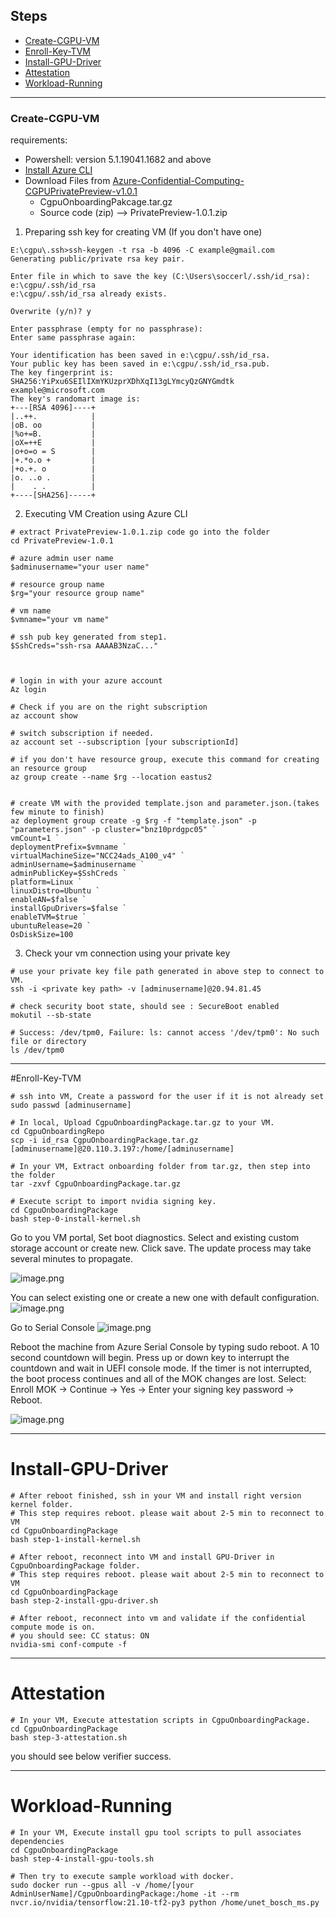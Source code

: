 ## Steps

- [Create-CGPU-VM](#Create-CGPU-VM)
- [Enroll-Key-TVM](#Enroll-Key-TVM)
- [Install-GPU-Driver](#Install-GPU-Driver) 
- [Attestation ](#Attestation) 
- [Workload-Running](#Workload-Running) 
-----

### Create-CGPU-VM

requirements:

- Powershell: version 5.1.19041.1682 and above
- [Install Azure CLI](https://docs.microsoft.com/en-us/cli/azure/install-azure-cli) 
- Download Files from [Azure-Confidential-Computing-CGPUPrivatePreview-v1.0.1](https://github.com/Azure-Confidential-Computing/PrivatePreview/releases/tag/V1.0.1)
  - CgpuOnboardingPakcage.tar.gz
  - Source code (zip) --> PrivatePreview-1.0.1.zip

1. Preparing ssh key for creating VM (If you don't have one)
```
E:\cgpu\.ssh>ssh-keygen -t rsa -b 4096 -C example@gmail.com
Generating public/private rsa key pair.

Enter file in which to save the key (C:\Users\soccerl/.ssh/id_rsa): e:\cgpu/.ssh/id_rsa
e:\cgpu/.ssh/id_rsa already exists.

Overwrite (y/n)? y

Enter passphrase (empty for no passphrase):
Enter same passphrase again:

Your identification has been saved in e:\cgpu/.ssh/id_rsa.
Your public key has been saved in e:\cgpu/.ssh/id_rsa.pub.
The key fingerprint is:
SHA256:YiPxu6SEIlIXmYKUzprXDhXqI13gLYmcyQzGNYGmdtk example@microsoft.com
The key's randomart image is:
+---[RSA 4096]----+
|..++.            |
|oB. oo           |
|%o+=B.           |
|oX=++E           |
|o+o=o = S        |
|+.*o.o +         |
|+o.+. o          |
|o. ..o .         |
|    . .          |
+----[SHA256]-----+
```


2. Executing VM Creation using Azure CLI
```
# extract PrivatePreview-1.0.1.zip code go into the folder
cd PrivatePreview-1.0.1

# azure admin user name
$adminusername="your user name"

# resource group name
$rg="your resource group name"

# vm name 
$vmname="your vm name"

# ssh pub key generated from step1.
$SshCreds="ssh-rsa AAAAB3NzaC..."



# login in with your azure account
Az login

# Check if you are on the right subscription
az account show

# switch subscription if needed.
az account set --subscription [your subscriptionId]

# if you don't have resource group, execute this command for creating an resource group
az group create --name $rg --location eastus2


# create VM with the provided template.json and parameter.json.(takes few minute to finish)
az deployment group create -g $rg -f "template.json" -p "parameters.json" -p cluster="bnz10prdgpc05" `
vmCount=1 `
deploymentPrefix=$vmname `
virtualMachineSize="NCC24ads_A100_v4" `
adminUsername=$adminusername `
adminPublicKey=$SshCreds `
platform=Linux `
linuxDistro=Ubuntu `
enableAN=$false `
installGpuDrivers=$false `
enableTVM=$true `
ubuntuRelease=20 `
OsDiskSize=100

```
 3. Check your vm connection using your private key
```
# use your private key file path generated in above step to connect to VM.
ssh -i <private key path> -v [adminusername]@20.94.81.45

# check security boot state, should see : SecureBoot enabled
mokutil --sb-state

# Success: /dev/tpm0, Failure: ls: cannot access '/dev/tpm0': No such file or directory
ls /dev/tpm0
```
---------------
#Enroll-Key-TVM
```
# ssh into VM, Create a password for the user if it is not already set
sudo passwd [adminusername]

# In local, Upload CgpuOnboardingPackage.tar.gz to your VM.
cd CgpuOnboardingRepo 
scp -i id_rsa CgpuOnboardingPackage.tar.gz [adminusername]@20.110.3.197:/home/[adminusername]

# In your VM, Extract onboarding folder from tar.gz, then step into the folder
tar -zxvf CgpuOnboardingPackage.tar.gz

# Execute script to import nvidia signing key.
cd CgpuOnboardingPackage 
bash step-0-install-kernel.sh

```
Go to you VM portal, Set boot diagnostics. Select and existing custom storage account or create new. Click save. The update process may take several minutes to propagate.

![image.png](attachment/boot_diagnostics.JPG)

You can select existing one or create a new one with default configuration.
![image.png](attachment/enable_storage_account.JPG)

Go to Serial Console
![image.png](attachment/serial_console.JPG)

Reboot the machine from Azure Serial Console by typing sudo reboot. A 10 second countdown will begin. Press up or down key to interrupt the countdown and wait in UEFI console mode. If the timer is not interrupted, the boot process continues and all of the MOK changes are lost. Select: Enroll MOK -> Continue -> Yes -> Enter your signing key password ->  Reboot.

![image.png](attachment/enrole_key.JPG)

-----------------------


# Install-GPU-Driver


```
# After reboot finished, ssh in your VM and install right version kernel folder.
# This step requires reboot. please wait about 2-5 min to reconnect to VM
cd CgpuOnboardingPackage 
bash step-1-install-kernel.sh

# After reboot, reconnect into VM and install GPU-Driver in CgpuOnboardingPackage folder.
# This step requires reboot. please wait about 2-5 min to reconnect to VM
cd CgpuOnboardingPackage 
bash step-2-install-gpu-driver.sh

# After reboot, reconnect into vm and validate if the confidential compute mode is on.
# you should see: CC status: ON
nvidia-smi conf-compute -f 

```
---------------

# Attestation
```
# In your VM, Execute attestation scripts in CgpuOnboardingPackage.
cd CgpuOnboardingPackage 
bash step-3-attestation.sh
```
you should see below verifier success.

-----------------
# Workload-Running

```
# In your VM, Execute install gpu tool scripts to pull associates dependencies
cd CgpuOnboardingPackage 
bash step-4-install-gpu-tools.sh

# Then try to execute sample workload with docker.
sudo docker run --gpus all -v /home/[your AdminUserName]/CgpuOnboardingPackage:/home -it --rm nvcr.io/nvidia/tensorflow:21.10-tf2-py3 python /home/unet_bosch_ms.py

```




